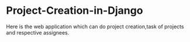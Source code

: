 # Project-Creation-in-Django

Here is the web application which can do project creation,task of projects and respective assignees.
